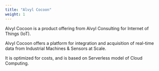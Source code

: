 ```yaml
---
title: "Alvyl Cocoon"
weight: 1
---
```


Alvyl Cocoon is a product offering from Alvyl Consulting for Internet of Things (IoT).

Alvyl Cocoon offers a platform for integration and acquisition of real-time data from Industrial Machines & Sensors at Scale.

It is optimized for costs, and is based on Serverless model of Cloud Computing.